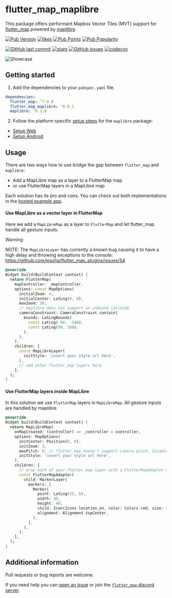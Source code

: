 # flutter_map_maplibre

This package offers performant Mapbox Vector Tiles (MVT) support
for [flutter_map](https://pub.dev/packages/flutter_map)
powered by [maplibre](https://pub.dev/packages/maplibre).

[![Pub Version](https://img.shields.io/pub/v/flutter_map_maplibre)](https://pub.dev/packages/flutter_map_maplibre)
[![likes](https://img.shields.io/pub/likes/flutter_map_maplibre?logo=flutter)](https://pub.dev/packages/flutter_map_maplibre)
[![Pub Points](https://img.shields.io/pub/points/flutter_map_maplibre)](https://pub.dev/packages/flutter_map_maplibre/score)
[![Pub Popularity](https://img.shields.io/pub/popularity/flutter_map_maplibre)](https://pub.dev/packages/flutter_map_maplibre)

[![GitHub last commit](https://img.shields.io/github/last-commit/josxha/flutter_map_plugins)](https://github.com/josxha/flutter_map_plugins)
[![stars](https://badgen.net/github/stars/josxha/flutter_map_plugins?label=stars&color=green&icon=github)](https://github.com/josxha/flutter_map_plugins/stargazers)
[![GitHub issues](https://img.shields.io/github/issues/josxha/flutter_map_plugins)](https://github.com/josxha/flutter_map_plugins/issues)
[![codecov](https://codecov.io/gh/josxha/flutter_map_plugins/graph/badge.svg?token=5045489G7X)](https://codecov.io/gh/josxha/flutter_map_plugins)

![Showcase](https://raw.githubusercontent.com/josxha/flutter_map_plugins/1dbc16057899a7aa6ccb57ecc2f9bb1e53c87b0b/showcase.gif)

## Getting started

1. Add the dependencies to your `pubspec.yaml` file.

```yaml
dependencies:
  flutter_map: ^7.0.0
  flutter_map_maplibre: ^0.0.1
  maplibre: ^0.1.0
```

2. Follow the platform
   specific [setup steps](https://flutter-maplibre.pages.dev/docs/category/getting-started)
   for the `maplibre` package:

- [Setup Web](https://flutter-maplibre.pages.dev/docs/getting-started/setup-web)
- [Setup Android](https://flutter-maplibre.pages.dev/docs/getting-started/setup-android)

## Usage

There are two ways how to use bridge the gap between `flutter_map`
and `maplibre`:

- Add a MapLibre map as a layer to a FlutterMap map
- or use FlutterMap layers in a MapLibre map

Each solution has its pro and cons. You can check out both implementations in
the [hosted example app](https://flutter-map-plugins.web.app/).

#### Use MapLibre as a vector layer in FlutterMap

Here we add a `MapLibreMap` as a layer to `FlutterMap` and let flutter_map
handle all gesture inputs.

> [!WARNING]
> NOTE: The `MapLibreLayer` has currently a known bug causing it to have a high
> delay and throwing exceptions to the
> console: https://github.com/josxha/flutter_map_plugins/issues/54

```dart
@override
Widget build(BuildContext context) {
  return FlutterMap(
    mapController: _mapController,
    options: const MapOptions(
      initialZoom: 4,
      initialCenter: LatLng(0, 0),
      maxZoom: 20,
      // maplibre does not support an unbound latitude
      cameraConstraint: CameraConstraint.contain(
        bounds: LatLngBounds(
          const LatLng(-90, -180),
          const LatLng(90, 180),
        ),
      ),
    ),
    children: [
      const MapLibreLayer(
        initStyle: 'insert your style url here',
      ),
      // add other flutter_map layers here
    ],
  );
}
```

#### Use FlutterMap layers inside MapLibre

In this solution we use `FlutterMap` layers in `MapLibreMap`.
All gesture inputs are handled by maplibre.

```dart
@override
Widget build(BuildContext context) {
  return MapLibreMap(
    onMapCreated: (controller) => _controller = controller,
    options: MapOptions(
      initCenter: Position(0, 0),
      initZoom: 3,
      maxPitch: 0, // flutter_map doesn't support camera pitch, disable it here
      initStyle: 'insert your style url here',
    ),
    children: [
      // wrap each of your flutter_map layer with a FlutterMapAdapter widget
      const FlutterMapAdapter(
        child: MarkerLayer(
          markers: [
            Marker(
              point: LatLng(15, 5),
              width: 40,
              height: 40,
              child: Icon(Icons.location_on, color: Colors.red, size: 40),
              alignment: Alignment.topCenter,
            ),
          ],
        ),
      ),
    ],
  );
}
```

## Additional information

Pull requests or bug reports are welcome.

If you need help you
can [open an issue](https://github.com/josxha/flutter_map_plugins/issues/new/choose)
or join
the [`flutter_map` discord server](https://discord.gg/BwpEsjqMAH).
